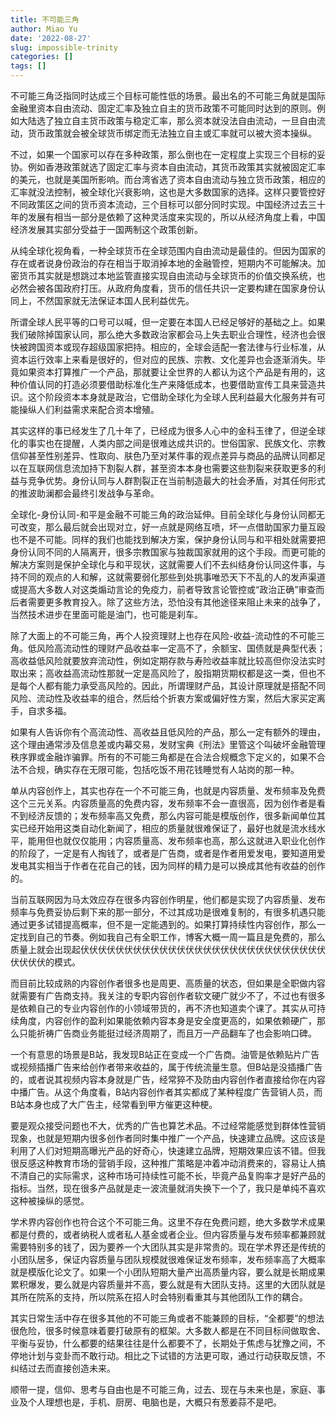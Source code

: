 ```yaml
---
title: 不可能三角
author: Miao Yu
date: '2022-08-27'
slug: impossible-trinity
categories: []
tags: []
---
```


不可能三角泛指同时达成三个目标可能性低的场景。最出名的不可能三角就是国际金融里资本自由流动、固定汇率及独立自主的货币政策不可能同时达到的原则。例如大陆选了独立自主货币政策与稳定汇率，那么资本就没法自由流动，一旦自由流动，货币政策就会被全球货币绑定而无法独立自主或汇率就可以被大资本操纵。

不过，如果一个国家可以存在多种政策，那么倒也在一定程度上实现三个目标的妥协。例如香港政策就选了固定汇率与资本自由流动，其货币政策其实就被固定汇率的美元，也就是美国所影响。而台湾省选了资本自由流动与独立货币政策，相应的汇率就没法控制，被全球化兴衰影响，这也是大多数国家的选择。这样只要管控好不同政策区之间的货币资本流动，三个目标可以部分同时实现。中国经济过去三十年的发展有相当一部分是依赖了这种灵活度来实现的，所以从经济角度上看，中国经济发展其实部分受益于一国两制这个政策创新。

从纯全球化视角看，一种全球货币在全球范围内自由流动是最佳的。但因为国家的存在或者说身份政治的存在相当于取消掉本地的金融管控，短期内不可能解决。加密货币其实就是想跳过本地监管直接实现自由流动与全球货币的价值交换系统，也必然会被各国政府打压。从政府角度看，货币的信任共识一定要构建在国家身份认同上，不然国家就无法保证本国人民利益优先。

所谓全球人民平等的口号可以喊，但一定要在本国人已经足够好的基础之上。如果我们破除掉国家认同，那么绝大多数政治家都会马上失去职业合理性，经济也会很快被跨国资本或现存超级国家把持。相应的，全球会适配一套法律与行业标准，从资本运行效率上来看是很好的，但对应的民族、宗教、文化差异也会逐渐消失。毕竟如果资本打算推广一个产品，那就要让全世界的人都认为这个产品是有用的，这种价值认同的打造必须要借助标准化生产来降低成本，也要借助宣传工具来营造共识。这个阶段资本本身就是政治，它借助全球化为全球人民利益最大化服务并有可能操纵人们利益需求来配合资本增殖。

其实这样的事已经发生了几十年了，已经成为很多人心中的金科玉律了，但逆全球化的事实也在提醒，人类内部之间是很难达成共识的。世俗国家、民族文化、宗教信仰甚至性别差异、性取向、肤色乃至对某件事的观点差异与商品的品牌认同都足以在互联网信息流加持下割裂人群，甚至资本本身也需要这些割裂来获取更多的利益与竞争优势。身份认同与人群割裂正在当前制造最大的社会矛盾，对其任何形式的推波助澜都会最终引发战争与革命。

全球化-身份认同-和平是金融不可能三角的政治延伸。目前全球化与身份认同都无可改变，那么最后就会出现对立，好一点就是网络互喷，坏一点借助国家力量互殴也不是不可能。同样的我们也能找到解决方案，保护身份认同与和平相处就需要把身份认同不同的人隔离开，很多宗教国家与独裁国家就用的这个手段。而更可能的解决方案则是保护全球化与和平现状，这就需要人们不去纠结身份认同这件事，与持不同的观点的人和解，这就需要弱化那些到处挑事唯恐天下不乱的人的发声渠道或提高大多数人对这类煽动言论的免疫力，前者导致言论管控或“政治正确”审查而后者需要更多教育投入。除了这些方法，恐怕没有其他途径来阻止未来的战争了，当然技术进步在里面可能是油门，也可能是刹车。

除了大面上的不可能三角，再个人投资理财上也存在风险-收益-流动性的不可能三角。低风险高流动性的理财产品收益率一定高不了，余额宝、国债就是典型代表；高收益低风险就要放弃流动性，例如定期存款与寿险收益率就比较高但你没法实时取出来；高收益高流动性那就一定是高风险了，股指期货期权都是这一类，但也不是每个人都有能力承受高风险的。因此，所谓理财产品，其设计原理就是搭配不同风险、流动性及收益率的组合，然后给个折衷方案或偏好性方案，然后大家买定离手，自求多福。

如果有人告诉你有个高流动性、高收益且低风险的产品，那么一定有额外的理由，这个理由通常涉及信息差或内幕交易，发财宝典《刑法》里管这个叫破坏金融管理秩序罪或金融诈骗罪。所有的不可能三角都是在合法合规概念下定义的，如果不合法不合规，确实存在无限可能，包括吃饭不用花钱睡觉有人站岗的那一种。

单从内容创作上，其实也存在一个不可能三角，也就是内容质量、发布频率及免费这个三元关系。内容质量高的免费内容，发布频率不会一直很高，因为创作者是看不到经济反馈的；发布频率高又免费，那么内容可能是模版创作，很多新闻单位其实已经开始用这类自动化新闻了，相应的质量就很难保证了，最好也就是流水线水平，能用但也就仅仅能用；内容质量高、发布频率也高，那么这就进入职业化创作的阶段了，一定是有人掏钱了，或者是广告商，或者是作者用爱发电，要知道用爱发电其实相当于作者在花自己的钱，因为同样的精力是可以换成其他有收益的创作的。

当前互联网因为马太效应存在很多内容创作明星，他们都是实现了内容质量、发布频率与免费妥协后剩下来的那一部分，不过其成功是很难复制的，有很多机遇只能通过更多试错提高概率，但不是一定能遇到的。如果打算持续性内容创作，那么一定找到自己的节奏。例如我自己有全职工作，博客大概一周一篇且是免费的，那么质量上就会出现起伏伏伏伏伏伏伏伏伏伏伏伏伏伏伏伏伏伏伏伏伏伏伏伏伏伏伏伏伏伏伏伏的模式。

而目前比较成熟的内容创作者很多也是周更、高质量的状态，但如果是全职做内容就需要有广告商支持。我关注的专职内容创作者软文硬广就少不了，不过也有很多是依赖自己的专业内容创作的小领域带货的，再不济也知道卖个课了。其实从可持续角度，内容创作的盈利如果能依赖内容本身是安全度更高的，如果依赖硬广，那么只能祈祷广告商业务能挺过经济周期了，而且万一产品翻车了也会影响口碑。

一个有意思的场景是B站，我发现B站正在变成一个广告商。油管是依赖贴片广告或视频插播广告来给创作者带来收益的，属于传统流量生意。但B站是没插播广告的，或者说其视频内容本身就是广告，经常猝不及防由内容创作者直接给你在内容中播广告。从这个角度看，B站内容创作者其实都成了某种程度广告营销人员，而B站本身也成了大广告主，经常看到甲方催更这种梗。

要是观众接受问题也不大，优秀的广告也算艺术品。不过经常能感觉到群体性营销现象，也就是短期内很多创作者同时集中推广一个产品，快速建立品牌。这应该是利用了人们对短期高曝光产品的好奇心，快速建立品牌，短期效果应该不错。但我很反感这种教育市场的营销手段，这种推广策略是冲着冲动消费来的，容易让人搞不清自己的实际需求，这种市场可持续性可能不长，毕竟产品复购率才是好产品的指标。当然，现在很多产品就是走一波流量就消失换下一个了，我只是单纯不喜欢这种被操纵的感觉。

学术界内容创作也符合这个不可能三角。这里不存在免费问题，绝大多数学术成果都是付费的，或者纳税人或者私人基金或者企业。但内容质量与发布频率都兼顾就需要特别多的钱了，因为要养一个大团队其实是非常贵的。现在学术界还是传统的小团队居多，保证内容质量与团队规模就很难保证发布频率，发布频率高了大概率就是模版化论文了。如果一个小团队短期大量产出高质量内容，要么就是长期成果累积爆发，要么就是内容质量并不高，要么就是有大团队支持。这里的大团队就是其所在院系的支持，所以院系在招人时会特别看重其与其他团队工作的耦合。

其实日常生活中存在很多其他的不可能三角或者不能兼顾的目标，“全都要”的想法很危险，很多时候意味着要打破原有的框架。大多数人都是在不同目标间做取舍、平衡与妥协，什么都要的结果往往是什么都要不了，长期处于焦虑与犹豫之间，不停地计划与变卦而不敢行动。相比之下试错的方法更可取，通过行动获取反馈，不纠结过去而直接创造未来。

顺带一提，信仰、思考与自由也是不可能三角，过去、现在与未来也是，家庭、事业及个人理想也是，手机、厨房、电脑也是，大概只有葱姜蒜不是吧。
